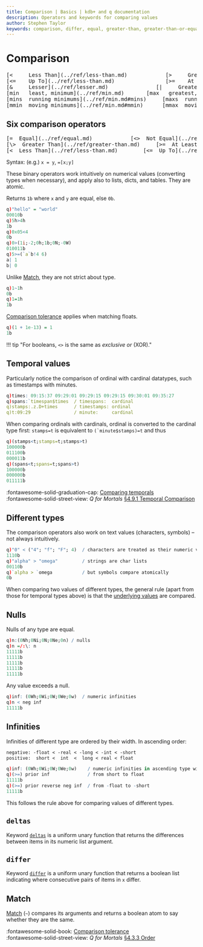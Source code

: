 ```yaml
---
title: Comparison | Basics | kdb+ and q documentation
description: Operators and keywords for comparing values
author: Stephen Taylor
keywords: comparison, differ, equal, greater-than, greater-than-or-equal, kdb+, less-than, less-than-or-equal, match, not-equal, operators, q
---
```

# Comparison






<pre markdown="1" class="language-txt">
[<     Less Than](../ref/less-than.md)            [>     Greater Than](../ref/greater-than.md)             [deltas  differences](../ref/deltas.md)
[<=    Up To](../ref/less-than.md)                [>=    At Least](../ref/greater-than.md)                 [differ  flag changes](../ref/differ.md)
[&     Lesser](../ref/lesser.md)               [|     Greater](../ref/greater.md)
[min   least, minimum](../ref/min.md)       [max   greatest, maximum](../ref/max.md)
[mins  running minimums](../ref/min.md#mins)     [maxs  running maximums](../ref/max.md#maxs)
[mmin  moving minimums](../ref/min.md#mmin)      [mmax  moving maximums](../ref/max.md#mmax)
</pre>


## Six comparison operators

<pre markdown="1" class="language-txt">
[=  Equal](../ref/equal.md)            [<>  Not Equal](../ref/not-equal.md)
[\>  Greater Than](../ref/greater-than.md)     [>=  At Least](../ref/greater-than.md)
[<  Less Than](../ref/less-than.md)        [<=  Up To](../ref/less-than.md)
</pre>

Syntax: (e.g.) `x = y`, `=[x;y]`

These binary operators work intuitively on numerical values (converting types when necessary), and apply also to lists, dicts, and tables.
They are atomic.

Returns `1b` where `x` and `y` are equal, else `0b`. 

```q
q)"hello" = "world"
00010b
q)5h>4h
1b
q)0x05<4
0b
q)0>(1i;-2;0h;1b;0N;-0W)
010011b
q)5>=(`a`b!4 6)
a| 1
b| 0
```

Unlike [Match](../ref/match.md), they are not strict about type.

```q
q)1~1h
0b
q)1=1h
1b
```

[Comparison tolerance](precision.md#comparison-tolerance) applies when matching floats.

```q
q)(1 + 1e-13) = 1
1b
```

!!! tip "For booleans, `<>` is the same as _exclusive or_ (XOR)."


## Temporal values 

Particularly notice the comparison of ordinal with cardinal datatypes, such as timestamps with minutes.

```q
q)times: 09:15:37 09:29:01 09:29:15 09:29:15 09:30:01 09:35:27
q)spans:`timespan$times  / timespans:  cardinal
q)stamps:.z.D+times      / timestamps: ordinal 
q)t:09:29                / minute:     cardinal
```

When comparing ordinals with cardinals, ordinal is converted to the cardinal type first: `stamps=t` is equivalent to ``(`minute$stamps)=t`` and thus 

```q
q)(stamps<t;stamps=t;stamps>t)
100000b
011100b
000011b
q)(spans<t;spans=t;spans>t)
100000b
000000b
011111b
```

:fontawesome-solid-graduation-cap: 
[Comparing temporals](../kb/temporal-data.md#comparing-temporals)
<br>
:fontawesome-solid-street-view: 
_Q for Mortals_
[§4.9.1 Temporal Comparison](/q4m3/4_Operators/#491-temporal-comparison)


## Different types

The comparison operators also work on text values (characters, symbols) – not always intuitively.

```q
q)"0" < ("4"; "f"; "F"; 4)  / characters are treated as their numeric value
1110b
q)"alpha" > "omega"         / strings are char lists
00110b
q)`alpha > `omega           / but symbols compare atomically
0b
```

When comparing two values of different types, the general rule (apart from those for temporal types above) is that the [underlying values](glossary.md#underlying-value) are compared. 


## Nulls

Nulls of any type are equal. 

```q
q)n:(0Nh;0Ni;0N;0Ne;0n) / nulls
q)n =/:\: n
11111b
11111b
11111b
11111b
11111b
```

Any value exceeds a null.

```q
q)inf: (0Wh;0Wi;0W;0We;0w)  / numeric infinities
q)n < neg inf
11111b
```


## Infinities

Infinities of different type are ordered by their width. 
In ascending order:

```txt
negative: -float < -real < -long < -int < -short
positive:  short <  int  <  long < real < float 
```

```q
q)inf: (0Wh;0Wi;0W;0We;0w)    / numeric infinities in ascending type width
q)(>=) prior inf              / from short to float
11111b
q)(>=) prior reverse neg inf  / from -float to -short
11111b
```

This follows the rule above for comparing values of different types.


## `deltas`

Keyword [`deltas`](../ref/deltas.md) is a uniform unary function that returns the differences between items in its numeric list argument.


## `differ` 

Keyword [`differ`](../ref/differ.md) is a uniform unary function that returns a boolean list indicating where consecutive pairs of items in `x` differ.


## Match

[Match](../ref/match.md) (`~`) compares its arguments and returns a boolean atom to say whether they are the same.


:fontawesome-solid-book: 
[Comparison tolerance](precision.md#comparison-tolerance)
<br>
:fontawesome-solid-street-view:
_Q for Mortals_
[§4.3.3 Order](/q4m3/4_Operators/#433-order)

